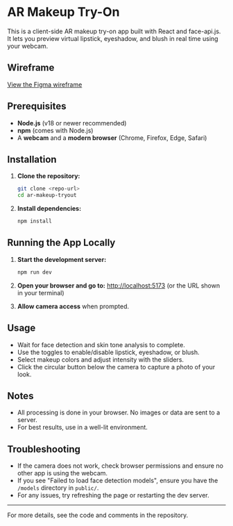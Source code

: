 # AR Makeup Try-On

This is a client-side AR makeup try-on app built with React and face-api.js. It lets you preview virtual lipstick, eyeshadow, and blush in real time using your webcam.

## Wireframe

[View the Figma wireframe](https://www.figma.com/design/GDVwyD22WASa2fVxATkUjv/wireframe?node-id=0-1&t=NkeCt8C4qsqDzIwb-1)

## Prerequisites

- **Node.js** (v18 or newer recommended)
- **npm** (comes with Node.js)
- A **webcam** and a **modern browser** (Chrome, Firefox, Edge, Safari)

## Installation

1. **Clone the repository:**
   ```bash
   git clone <repo-url>
   cd ar-makeup-tryout
   ```
2. **Install dependencies:**
   ```bash
   npm install
   ```

## Running the App Locally

1. **Start the development server:**
   ```bash
   npm run dev
   ```
2. **Open your browser and go to:**
   [http://localhost:5173](http://localhost:5173) (or the URL shown in your terminal)

3. **Allow camera access** when prompted.

## Usage

- Wait for face detection and skin tone analysis to complete.
- Use the toggles to enable/disable lipstick, eyeshadow, or blush.
- Select makeup colors and adjust intensity with the sliders.
- Click the circular button below the camera to capture a photo of your look.

## Notes

- All processing is done in your browser. No images or data are sent to a server.
- For best results, use in a well-lit environment.

## Troubleshooting

- If the camera does not work, check browser permissions and ensure no other app is using the webcam.
- If you see "Failed to load face detection models", ensure you have the `/models` directory in `public/`.
- For any issues, try refreshing the page or restarting the dev server.

---

For more details, see the code and comments in the repository.
